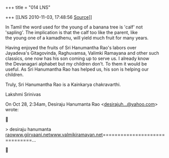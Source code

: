+++
title = "014 LNS"

+++
[[LNS	2010-11-03, 17:48:56 [Source](https://groups.google.com/g/samskrita/c/8Qc5af06a2U)]]



In Tamil the word used for the young of a banana tree is 'calf' not  
'sapling'. The implication is that the calf too like the parent, like  
the young one of a kamadhenu, will yield much fruit for many years.  
  
Having enjoyed the fruits of Sri Hanumantha Rao's labors over  
Jayadeva's Gitagovinda, Raghuvamsa, Valimki Ramayana and other such  
classics, one now has his son coming up to serve us. I already know  
the Devanagari alphabet but my children don't. To them it would be  
useful. As Sri Hanumantha Rao has helped us, his son is helping our  
children.  
  
Truly, Sri Hanumantha Rao is a Kainkarya chakravarthi.  
  
Lakshmi Srinivas  
  
On Oct 28, 2:34am, Desiraju Hanumanta Rao \<[desirajuh...@yahoo.com]()\>  
wrote:  



\> desiraju hanumanta [raowww.giirvaani.netwww.valmikiramayan.net](http://raowww.giirvaani.netwww.valmikiramayan.net)==============================...  



